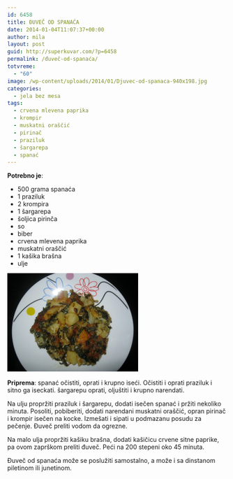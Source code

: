 ```yaml
---
id: 6458
title: ĐUVEČ OD SPANAĆA
date: 2014-01-04T11:07:37+00:00
author: mila
layout: post
guid: http://superkuvar.com/?p=6458
permalink: /đuveč-od-spanaća/
totvreme:
  - "60"
image: /wp-content/uploads/2014/01/Djuvec-od-spanaca-940x198.jpg
categories:
  - jela bez mesa
tags:
  - crvena mlevena paprika
  - krompir
  - muskatni oraščić
  - pirinač
  - praziluk
  - šargarepa
  - spanać
---
```

**Potrebno je**:

  * 500 grama spanaća
  * 1 praziluk
  * 2 krompira
  * 1 šargarepa
  * šoljica pirinča
  * so
  * biber
  * crvena mlevena paprika
  * muskatni oraščić
  * 1 kašika brašna
  * ulje

[<img class="alignnone size-medium wp-image-6460" src="/wp-content/uploads/2014/01/Djuvec-od-spanaca-1024x768.jpg" alt="Djuvec od spanaca" width="300" height="225" />](/wp-content/uploads/2014/01/Djuvec-od-spanaca.jpg)

**Priprema**: spanać očistiti, oprati i krupno iseći. Očistiti i oprati praziluk i sitno ga iseckati. šargarepu oprati, oljuštiti i krupno narendati.

Na ulju propržiti praziluk i šargarepu, dodati isečen spanać i pržiti nekoliko minuta. Posoliti, pobiberiti, dodati narendani muskatni oraščić, opran pirinač i krompir isečen na kocke. Izmešati i sipati u podmazanu posudu za pečenje. Đuveč preliti vodom da ogrezne.

Na malo ulja propržiti kašiku brašna, dodati kašičicu crvene sitne paprike, pa ovom zaprškom preliti đuveč. Peći na 200 stepeni oko 45 minuta.

Đuveč od spanaća može se poslužiti samostalno, a može i sa dinstanom piletinom ili junetinom.